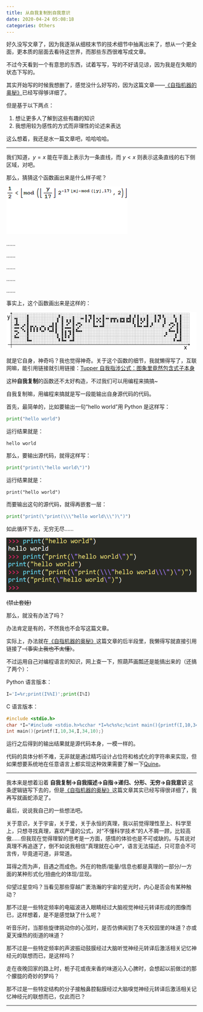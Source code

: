 ```yaml
---
title: 从自我复制到自我意识
date: 2020-04-24 05:08:18
categories: Others
---
```


好久没写文章了，因为我逐渐从细枝末节的技术细节中抽离出来了，想从一个更全面，更本质的层面去看待这世界，而那些东西很难写成文章。

不过今天看到一个有意思的东西，试着写写，写的不好请见谅，因为我是在失眠的状态下写的。

其实开始写的时候我想删了，感觉没什么好写的，因为这篇文章——[《自指机器的奥秘》](https://swarma.org/?p=3128)已经写得够详细了。

但是基于以下两点：

1. 想让更多人了解到这些有趣的知识
2. 我想用较为感性的方式而非理性的论述来表达

这么想着，我还是水一篇文章吧，哈哈哈哈。

---

我们知道，$y=x$ 能在平面上表示为一条直线，而 $y<x$ 则表示这条直线的右下侧区域，对吧。

那么，猜猜这个函数画出来是什么样子呢？

![](从自我复制到自我意识\1.gif)

……

……

……

……

……

事实上，这个函数画出来是这样的：

![](从自我复制到自我意识\2.gif)

就是它自身，神奇吗？我也觉得神奇。关于这个函数的细节，我就懒得写了，互联网嘛，能引用链接就引用链接：[Tupper 自我指涉公式：图象里竟然包含式子本身](http://www.matrix67.com/blog/archives/301)

这种**自我复制**的函数还不太好构造，不过我们可以用编程来搞搞~

自我复制嘛，用编程来搞就是写一段能输出自身源代码的代码。

首先，最简单的，比如要输出一句“hello world”用 Python 是这样写：

```python
print("hello world")
```

运行结果就是：

```
hello world
```

那么，要输出源代码，就得这样写：

```python
print("print(\"hello world\")")
```

运行结果就是：

```
print("hello world")
```

而要输出这句的源代码，就得再嵌套一层：

```python
print("print(\"print(\\\"hello world\\\")\")")
```

如此循环下去，无穷无尽……

![](从自我复制到自我意识\3.png)

~~(禁止套娃)~~

那么，就没有办法了吗？

办法肯定是有的，不然我也不会写这篇文章。

实际上，办法就在[《自指机器的奥秘》](https://swarma.org/?p=3128)这篇文章的后半段里，我懒得写就直接引用链接了~~（事实上我也不太懂）~~。

不过运用自己对编程语言的知识，网上查一下，照葫芦画瓢还是能搞出来的（还搞了两个）：

Python 语言版本：

```python
I='I=%r;print(I%%I)';print(I%I)
```

C 语言版本：

```c
#include <stdio.h>
char *I="#include <stdio.h>%cchar *I=%c%s%c;%cint main(){printf(I,10,34,I,34,10);}";
int main(){printf(I,10,34,I,34,10);}
```

运行之后得到的输出结果就是源代码本身，一模一样的。

代码的具体分析不难，无非就是通过精巧设计占位符和格式化的字符串来实现，但如果想要系统地在任意语言上都实现这种效果需要了解一下[Quine](<https://en.wikipedia.org/wiki/Quine_(computing)>)。

---

我本来是想着沿着 **自我复制->自我描述->自指->递归、分形、无穷->自我意识** 这条逻辑链写下去的，但是[《自指机器的奥秘》](https://swarma.org/?p=3128)这篇文章其实已经写得很详细了，我再写就画蛇添足了。

最后，说说我自己的一些想法吧。

关于意识，关于宇宙，关于爱，关于永恒的真理，我以前觉得理性至上、科学至上，只想寻找真理，喜欢严谨的公式，对“不懂科学技术”的人不屑一顾，比较高傲……但我现在觉得理智的思考是一方面，感情的体验也是不可或缺的。与其说对真理不再追逐了，倒不如说我相信“真理就在心中”，语言无法描述，只可意会不可言传，毕竟道可道，非常道。

耳得之而为声，目遇之而成色。外在的物质/能量/信息也都是真理的一部分/一方面的某种形式化/扭曲化的体现/显现。

仰望过星空吗？当看见那些穿越广袤浩瀚的宇宙的星光时，内心是否会有某种触动？

那不过是一些特定频率的电磁波进入眼睛经过大脑视觉神经元转译形成的图像而已，这样想着，是不是感觉缺了什么呢？

听音乐时，当那些旋律挑动你的心弦时，是否仿佛闻到了冬天校园里的味道？亦或夏天燥热的街道的味道？

那不过是一些特定频率的声波振动鼓膜经过大脑听觉神经元转译后激活相关记忆神经元的联想而已，是这样吗？

走在夜晚回家的路上时，栀子花或夜来香的味道沁入心脾时，会想起以前做过的那个朦胧的奇妙的梦吗？

那不过是一些特定结构的分子接触鼻腔黏膜经过大脑嗅觉神经元转译后激活相关记忆神经元的联想而已，仅此而已？

---
